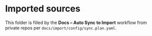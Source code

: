 # Imported sources
This folder is filled by the **Docs – Auto Sync to Import** workflow from private repos per `docs/import/config/sync.plan.yaml`.
